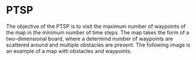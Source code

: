 # PTSP
The objective of the PTSP is to visit the maximum number of waypoints of the map in the minimum number of time steps. The map takes the form of a two-dimensional board, where a determind number of waypoints are scattered around and multiple obstacles are present. The following image is an example of a map with obstacles and waypoints.
